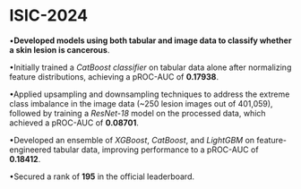 # **ISIC-2024**
•**Developed models using both tabular and image data to classify whether a skin lesion is cancerous**.

•Initially trained a *CatBoost classifier* on tabular data alone after normalizing feature distributions, achieving a pROC-AUC of **0.17938**.

•Applied upsampling and downsampling techniques to address the extreme class imbalance in the image data (~250 lesion images out of 401,059), followed by training a *ResNet-18* model on the processed data, which achieved a pROC-AUC of **0.08701**.

•Developed an ensemble of *XGBoost*, *CatBoost*, and *LightGBM* on feature-engineered tabular data, improving performance to a pROC-AUC of **0.18412**.

•Secured a rank of **195** in the official leaderboard.
